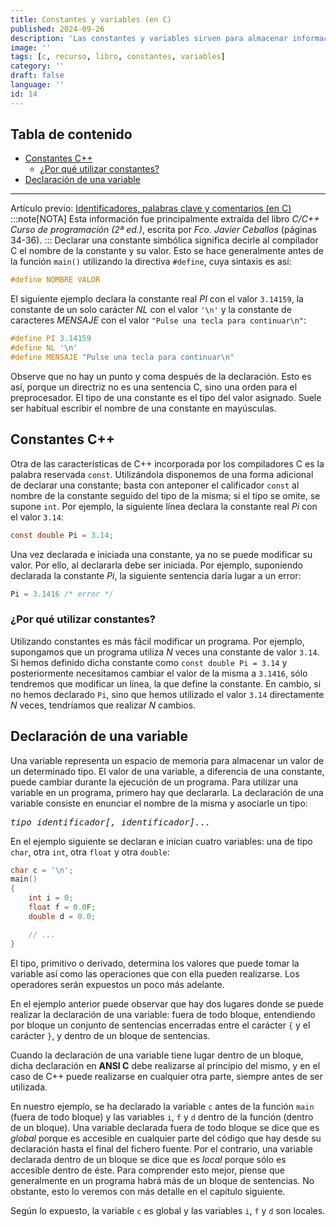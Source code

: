 ```yaml
---
title: Constantes y variables (en C)
published: 2024-09-26
description: 'Las constantes y variables sirven para almacenar información. En este artículo se explica cómo se declaran y se utilizan en C.'
image: ''
tags: [c, recurso, libro, constantes, variables]
category: ''
draft: false
language: ''
id: 14
---
```

## Tabla de contenido
- [Constantes C++](#constantes-c)
    - [¿Por qué utilizar constantes?](#¿por-qué-utilizar-constantes?)
- [Declaración de una variable](#declaración-de-una-variable)
___
Artículo previo: [Identificadores, palabras clave y comentarios (en C)](/grupo932/posts/identifiers-keywords-comments-in-c/)
:::note[NOTA]
Esta información fue principalmente extraída del libro *C/C++ Curso de programación (2ª ed.)*, escrita por *Fco. Javier Ceballos* (páginas 34-36).
:::
Declarar una constante simbólica significa decirle al compilador C el nombre de la constante y su valor. Esto se hace generalmente antes de la función `main()` utilizando la directiva `#define`, cuya sintaxis es así:
```c
#define NOMBRE VALOR
```
El siguiente ejemplo declara la constante real *PI* con el valor `3.14159`, la constante de un solo carácter *NL* con el valor `'\n'` y la constante de caracteres *MENSAJE* con el valor `"Pulse una tecla para continuar\n"`:
```c
#define PI 3.14159
#define NL '\n'
#define MENSAJE "Pulse una tecla para continuar\n"
```
Observe que no hay un punto y coma después de la declaración. Esto es así, porque un directriz no es una sentencia C, sino una orden para el preprocesador. El tipo de una constante es el tipo del valor asignado. Suele ser habitual escribir el nombre de una constante en mayúsculas.
## Constantes C++
Otra de las características de C++ incorporada por los compiladores C es la palabra reservada `const`. Utilizándola disponemos de una forma adicional de declarar una constante; basta con anteponer el calificador `const` al nombre de la constante seguido del tipo de la misma; si el tipo se omite, se supone `int`. Por ejemplo, la siguiente línea declara la constante real *Pi* con el valor `3.14`:
```c
const double Pi = 3.14;
```
Una vez declarada e iniciada una constante, ya no se puede modificar su valor. Por ello, al declararla debe ser iniciada. Por ejemplo, suponiendo declarada la constante *Pi*, la siguiente sentencia daría lugar a un error:
```c
Pi = 3.1416 /* error */
```
### ¿Por qué utilizar constantes?
Utilizando constantes es más fácil modificar un programa. Por ejemplo, supongamos que un programa utiliza *N* veces una constante de valor `3.14`. Si hemos definido dicha constante como `const double Pi = 3.14` y posteriormente necesitamos cambiar el valor de la misma a `3.1416`, sólo tendremos que modificar un línea, la que define la constante. En cambio, si no hemos declarado `Pi`, sino que hemos utilizado el valor `3.14` directamente *N* veces, tendríamos que realizar *N* cambios.
## Declaración de una variable
Una variable representa un espacio de memoria para almacenar un valor de un determinado tipo. El valor de una variable, a diferencia de una constante, puede cambiar durante la ejecución de un programa. Para utilizar una variable en un programa, primero hay que declararla. La declaración de una variable consiste en enunciar el nombre de la misma y asociarle un tipo:
<pre><i>tipo identificador[, identificador]...</i></pre>

En el ejemplo siguiente se declaran e inician cuatro variables: una de tipo `char`, otra `int`, otra `float` y otra `double`:
```c
char c = '\n';
main()
{
    int i = 0;
    float f = 0.0F;
    double d = 0.0;

    // ...
}
```
El tipo, primitivo o derivado, determina los valores que puede tomar la variable así como las operaciones que con ella pueden realizarse. Los operadores serán expuestos un poco más adelante.

En el ejemplo anterior puede observar que hay dos lugares donde se puede realizar la declaración de una variable: fuera de todo bloque, entendiendo por bloque un conjunto de sentencias encerradas entre el carácter `{` y el carácter `}`, y dentro de un bloque de sentencias.

Cuando la declaración de una variable tiene lugar dentro de un bloque, dicha declaración en **ANSI C** debe realizarse al principio del mismo, y en el caso de C++ puede realizarse en cualquier otra parte, siempre antes de ser utilizada.

En nuestro ejemplo, se ha declarado la variable `c` antes de la función `main` (fuera de todo bloque) y las variables `i`, `f` y `d` dentro de la función (dentro de un bloque). Una variable declarada fuera de todo bloque se dice que es *global* porque es accesible en cualquier parte del código que hay desde su declaración hasta el final del fichero fuente. Por el contrario, una variable declarada dentro de un bloque se dice que es *local* porque sólo es accesible dentro de éste. Para comprender esto mejor, piense que generalmente en un programa habrá más de un bloque de sentencias. No obstante, esto lo veremos con más detalle en el capítulo siguiente.

Según lo expuesto, la variable `c` es global y las variables `i`, `f` y `d` son locales.

